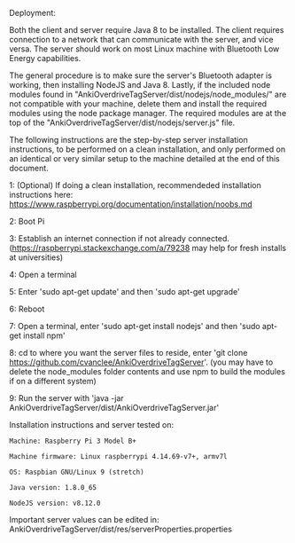 Deployment:

Both the client and server require Java 8 to be installed. The client requires connection to 
a network that can communicate with the server, and vice versa. The server should work on most 
Linux machine with Bluetooth Low Energy capabilities. 

The general procedure is to make sure the server's Bluetooth adapter is working, then 
installing NodeJS and Java 8. Lastly, if the included node modules found in 
"AnkiOverdriveTagServer/dist/nodejs/node_modules/" are not compatible with your machine, 
delete them and install the required modules using the node package manager. The required 
modules are at the top of the "AnkiOverdriveTagServer/dist/nodejs/server.js" file.

The following instructions are the step-by-step server installation instructions, to be 
performed on a clean installation, and only performed on an identical or very similar setup
to the machine detailed at the end of this document.

1: (Optional) If doing a clean installation, recommendeded installation instructions here:
https://www.raspberrypi.org/documentation/installation/noobs.md

2: Boot Pi

3: Establish an internet connection if not already connected.
(https://raspberrypi.stackexchange.com/a/79238 may help for fresh installs at universities)

4: Open a terminal

5: Enter 'sudo apt-get update' and then 'sudo apt-get upgrade'

6: Reboot

7: Open a terminal, enter 'sudo apt-get install nodejs' and then 'sudo apt-get install npm'

8: cd to where you want the server files to reside, enter 
'git clone https://github.com/cvanclee/AnkiOverdriveTagServer'. (you may have to delete the 
node_modules folder contents and use npm to build the modules if on a different system)

9: Run the server with 'java -jar AnkiOverdriveTagServer/dist/AnkiOverdriveTagServer.jar'
	
Installation instructions and server tested on:

	Machine: Raspberry Pi 3 Model B+
	
	Machine firmware: Linux raspberrypi 4.14.69-v7+, armv7l
	
	OS: Raspbian GNU/Linux 9 (stretch)
	
	Java version: 1.8.0_65
	
	NodeJS version: v8.12.0

Important server values can be edited in: AnkiOverdriveTagServer/dist/res/serverProperties.properties